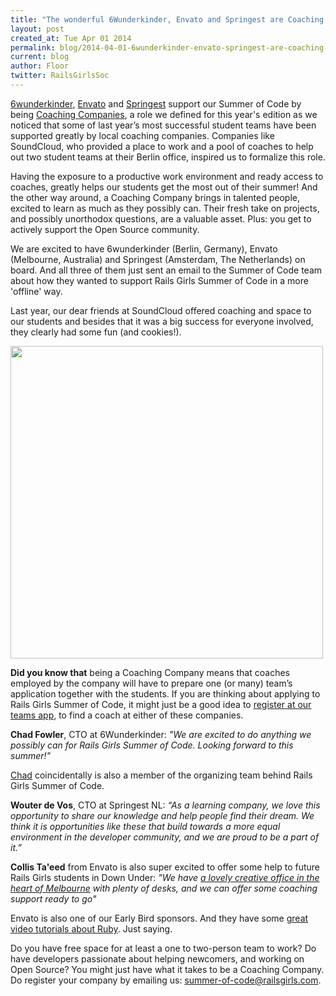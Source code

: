 ```yaml
---
title: "The wonderful 6Wunderkinder, Envato and Springest are Coaching Companies"
layout: post
created_at: Tue Apr 01 2014
permalink: blog/2014-04-01-6wunderkinder-envato-springest-are-coaching-companies
current: blog
author: Floor
twitter: RailsGirlsSoc
---
```


[6wunderkinder](http://www.6wunderkinder.com/), [Envato](http://www.envato.com/) and [Springest](http://www.springest.co.uk/) support our Summer of Code by being [Coaching Companies](http://railsgirlssummerofcode.org/guide/coaching-company/), a role we defined for this year's edition as we noticed that some of last year’s most successful student teams have been supported greatly by local coaching companies. Companies like SoundCloud, who provided a place to work and a pool of coaches to help out two student teams at their Berlin office, inspired us to formalize this role.

Having the exposure to a productive work environment and ready access to coaches, greatly helps our students get the most out of their summer! And the other way around, a Coaching Company brings in talented people, excited to learn as much as they possibly can. Their fresh take on projects, and possibly unorthodox questions, are a valuable asset. Plus: you get to actively support the Open Source community.

We are excited to have 6wunderkinder (Berlin, Germany), Envato (Melbourne, Australia) and Springest (Amsterdam, The Netherlands) on board. And all three of them just sent an email to the Summer of Code team about how they wanted to support Rails Girls Summer of Code in a more 'offline' way.

Last year, our dear friends at SoundCloud offered coaching and space to our students and besides that it was a big success for everyone involved, they clearly had some fun (and cookies!).

<img src="http://25.media.tumblr.com/3ceb453d2a688392e2da5baabad6d24f/tumblr_mp25l8KK6t1swqx92o1_500.gif" width="500">

**Did you know that** being a Coaching Company means that coaches employed by the company will have to prepare one (or many) team’s application together with the students. If you are thinking about applying to Rails Girls Summer of Code, it might just be a good idea to [register at our teams app]( http://teams.railsgirlssummerofcode.org/), to find a coach at either of these companies.



**Chad Fowler**, CTO at 6Wunderkinder:
*"We are excited to do anything we possibly can for Rails Girls Summer of Code. Looking forward to this summer!"*

[Chad](https://twitter.com/chadfowler) coincidentally is also a member of the organizing team behind Rails Girls Summer of Code.

**Wouter de Vos**, CTO at Springest NL:
*“As a learning company, we love this opportunity to share our knowledge and help people find their dream. We think it is opportunities like these that build towards a more equal environment in the developer community, and we are proud to be a part of it.”*

**Collis Ta'eed** from Envato is also super excited to offer some help to future Rails Girls students in Down Under: *"We have [a lovely creative office in the heart of Melbourne](http://inside.envato.com/envato-office-tour/) with plenty of desks, and we can offer some coaching support ready to go"*

Envato is also one of our Early Bird sponsors. And they have some [great video tutorials about Ruby](http://hub.tutsplus.com/search?utf8=%E2%9C%93&search%5Bkeywords%5D=Ruby&button=). Just saying.

Do you have free space for at least a one to two-person team to work? Do have developers passionate about helping newcomers, and working on Open Source? You might just have what it takes to be a Coaching Company. Do register your company by emailing us: summer-of-code@railsgirls.com.
